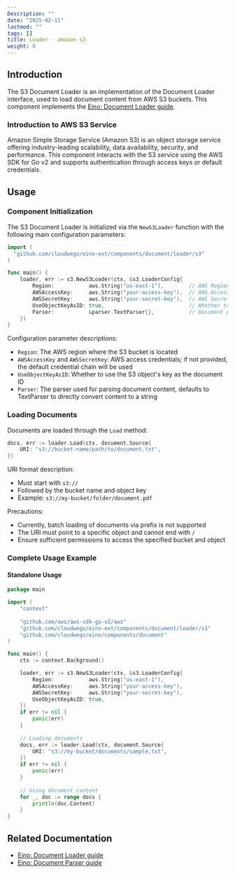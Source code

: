 ```yaml
---
Description: ""
date: "2025-02-11"
lastmod: ""
tags: []
title: Loader - amazon s3
weight: 0
---
```


## **Introduction**

The S3 Document Loader is an implementation of the Document Loader interface, used to load document content from AWS S3 buckets. This component implements the [Eino: Document Loader guide](/docs/eino/core_modules/components/document_loader_guide).

### **Introduction to AWS S3 Service**

Amazon Simple Storage Service (Amazon S3) is an object storage service offering industry-leading scalability, data availability, security, and performance. This component interacts with the S3 service using the AWS SDK for Go v2 and supports authentication through access keys or default credentials.

## **Usage**

### **Component Initialization**

The S3 Document Loader is initialized via the `NewS3Loader` function with the following main configuration parameters:

```go
import (
  "github.com/cloudwego/eino-ext/components/document/loader/s3"
)

func main() {
    loader, err := s3.NewS3Loader(ctx, &s3.LoaderConfig{
        Region:           aws.String("us-east-1"),        // AWS Region
        AWSAccessKey:     aws.String("your-access-key"),  // AWS Access Key ID
        AWSSecretKey:     aws.String("your-secret-key"),  // AWS Secret Access Key
        UseObjectKeyAsID: true,                           // Whether to use the object key as the document ID
        Parser:           &parser.TextParser{},           // Document parser, defaults to TextParser
    })
}
```

Configuration parameter descriptions:

- `Region`: The AWS region where the S3 bucket is located
- `AWSAccessKey` and `AWSSecretKey`: AWS access credentials; if not provided, the default credential chain will be used
- `UseObjectKeyAsID`: Whether to use the S3 object's key as the document ID
- `Parser`: The parser used for parsing document content, defaults to TextParser to directly convert content to a string

### **Loading Documents**

Documents are loaded through the `Load` method:

```go
docs, err := loader.Load(ctx, document.Source{
    URI: "s3://bucket-name/path/to/document.txt",
})
```

URI format description:

- Must start with `s3://`
- Followed by the bucket name and object key
- Example: `s3://my-bucket/folder/document.pdf`

Precautions:

- Currently, batch loading of documents via prefix is not supported
- The URI must point to a specific object and cannot end with `/`
- Ensure sufficient permissions to access the specified bucket and object

### **Complete Usage Example**

#### **Standalone Usage**

```go
package main

import (
    "context"
    
    "github.com/aws/aws-sdk-go-v2/aws"
    "github.com/cloudwego/eino-ext/components/document/loader/s3"
    "github.com/cloudwego/eino/components/document"
)

func main() {
    ctx := context.Background()

    loader, err := s3.NewS3Loader(ctx, &s3.LoaderConfig{
        Region:           aws.String("us-east-1"),
        AWSAccessKey:     aws.String("your-access-key"),
        AWSSecretKey:     aws.String("your-secret-key"),
        UseObjectKeyAsID: true,
    })
    if err != nil {
        panic(err)
    }
    
    // Loading documents
    docs, err := loader.Load(ctx, document.Source{
        URI: "s3://my-bucket/documents/sample.txt",
    })
    if err != nil {
        panic(err)
    }
    
    // Using document content
    for _, doc := range docs {
        println(doc.Content)
    }
}
```

## **Related Documentation**

- [Eino: Document Loader guide](/docs/eino/core_modules/components/document_loader_guide)
- [Eino: Document Parser guide](/docs/eino/core_modules/components/document_loader_guide/document_parser_interface_guide)
